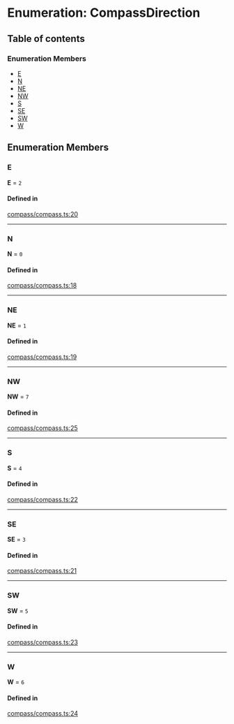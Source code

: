 # Enumeration: CompassDirection

## Table of contents

### Enumeration Members

- [E](CompassDirection.md#E)
- [N](CompassDirection.md#N)
- [NE](CompassDirection.md#NE)
- [NW](CompassDirection.md#NW)
- [S](CompassDirection.md#S)
- [SE](CompassDirection.md#SE)
- [SW](CompassDirection.md#SW)
- [W](CompassDirection.md#W)

## Enumeration Members

### <a id="E" name="E"></a> E

 **E** = ``2``

#### Defined in

[compass/compass.ts:20](https://github.com/flauwekeul/honeycomb/blob/next/src/compass/compass.ts#L20)

___

### <a id="N" name="N"></a> N

 **N** = ``0``

#### Defined in

[compass/compass.ts:18](https://github.com/flauwekeul/honeycomb/blob/next/src/compass/compass.ts#L18)

___

### <a id="NE" name="NE"></a> NE

 **NE** = ``1``

#### Defined in

[compass/compass.ts:19](https://github.com/flauwekeul/honeycomb/blob/next/src/compass/compass.ts#L19)

___

### <a id="NW" name="NW"></a> NW

 **NW** = ``7``

#### Defined in

[compass/compass.ts:25](https://github.com/flauwekeul/honeycomb/blob/next/src/compass/compass.ts#L25)

___

### <a id="S" name="S"></a> S

 **S** = ``4``

#### Defined in

[compass/compass.ts:22](https://github.com/flauwekeul/honeycomb/blob/next/src/compass/compass.ts#L22)

___

### <a id="SE" name="SE"></a> SE

 **SE** = ``3``

#### Defined in

[compass/compass.ts:21](https://github.com/flauwekeul/honeycomb/blob/next/src/compass/compass.ts#L21)

___

### <a id="SW" name="SW"></a> SW

 **SW** = ``5``

#### Defined in

[compass/compass.ts:23](https://github.com/flauwekeul/honeycomb/blob/next/src/compass/compass.ts#L23)

___

### <a id="W" name="W"></a> W

 **W** = ``6``

#### Defined in

[compass/compass.ts:24](https://github.com/flauwekeul/honeycomb/blob/next/src/compass/compass.ts#L24)

